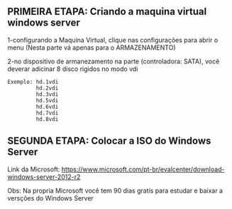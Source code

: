 
 
## PRIMEIRA ETAPA: Criando a maquina virtual windows server<br>

1-configurando a Maquina Virtual, clique nas configurações para abrir o menu (Nesta parte vá apenas para o ARMAZENAMENTO)<br>


2-no dispositivo de armanezamento na parte (controladora: SATA), você deverar adicinar 8 disco rigidos no modo vdi<br>


    Exemplo: hd.1vdi
             hd.2vdi
             hd.3vdi
             hd.5vdi
             hd.6vdi
             hd.7vdi
             hd.8vdi

## SEGUNDA ETAPA: Colocar a ISO do Windows Server<br>

Link da Microsoft:
https://www.microsoft.com/pt-br/evalcenter/download-windows-server-2012-r2


Obs: Na propria Microsoft você tem 90 dias gratís para estudar e baixar a versções do Windows Server<br>     



